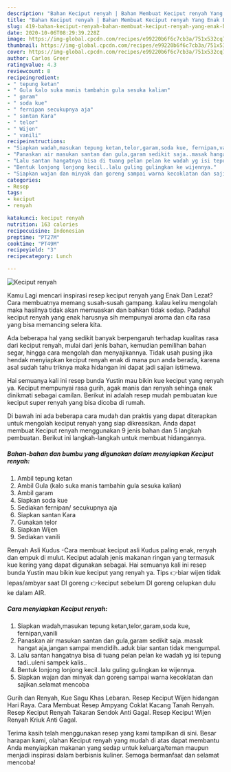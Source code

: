 ```yaml
---
description: "Bahan Keciput renyah | Bahan Membuat Keciput renyah Yang Enak Banget"
title: "Bahan Keciput renyah | Bahan Membuat Keciput renyah Yang Enak Banget"
slug: 419-bahan-keciput-renyah-bahan-membuat-keciput-renyah-yang-enak-banget
date: 2020-10-06T08:29:39.228Z
image: https://img-global.cpcdn.com/recipes/e99220b6f6c7cb3a/751x532cq70/keciput-renyah-foto-resep-utama.jpg
thumbnail: https://img-global.cpcdn.com/recipes/e99220b6f6c7cb3a/751x532cq70/keciput-renyah-foto-resep-utama.jpg
cover: https://img-global.cpcdn.com/recipes/e99220b6f6c7cb3a/751x532cq70/keciput-renyah-foto-resep-utama.jpg
author: Carlos Greer
ratingvalue: 4.3
reviewcount: 8
recipeingredient:
- " tepung ketan"
- " Gula kalo suka manis tambahin gula sesuka kalian"
- " garam"
- " soda kue"
- " fernipan secukupnya aja"
- " santan Kara"
- " telor"
- " Wijen"
- " vanili"
recipeinstructions:
- "Siapkan wadah,masukan tepung ketan,telor,garam,soda kue, fernipan,vanili"
- "Panaskan air masukan santan dan gula,garam sedikit saja..masak hangat aja,jangan sampai mendidih..aduk biar santan tidak mengumpal."
- "Lalu santan hangatnya bisa di tuang pelan pelan ke wadah yg isi tepung tadi..uleni sampek kalis.."
- "Bentuk lonjong lonjong kecil..lalu guling gulingkan ke wijennya."
- "Siapkan wajan dan minyak dan goreng sampai warna kecoklatan dan sajikan.selamat mencoba"
categories:
- Resep
tags:
- keciput
- renyah

katakunci: keciput renyah 
nutrition: 163 calories
recipecuisine: Indonesian
preptime: "PT27M"
cooktime: "PT49M"
recipeyield: "3"
recipecategory: Lunch

---
```



![Keciput renyah](https://img-global.cpcdn.com/recipes/e99220b6f6c7cb3a/751x532cq70/keciput-renyah-foto-resep-utama.jpg)

Kamu Lagi mencari inspirasi resep keciput renyah yang Enak Dan Lezat? Cara membuatnya memang susah-susah gampang. kalau keliru mengolah maka hasilnya tidak akan memuaskan dan bahkan tidak sedap. Padahal keciput renyah yang enak harusnya sih mempunyai aroma dan cita rasa yang bisa memancing selera kita.

Ada beberapa hal yang sedikit banyak berpengaruh terhadap kualitas rasa dari keciput renyah, mulai dari jenis bahan, kemudian pemilihan bahan segar, hingga cara mengolah dan menyajikannya. Tidak usah pusing jika hendak menyiapkan keciput renyah enak di mana pun anda berada, karena asal sudah tahu triknya maka hidangan ini dapat jadi sajian istimewa.

Hai semuanya kali ini resep bunda Yustin mau bikin kue keciput yang renyah ya. Keciput mempunyai rasa gurih, agak manis dan renyah sehinga enak dinikmati sebagai camilan. Berikut ini adalah resep mudah pembuatan kue keciput super renyah yang bisa dicoba di rumah.


Di bawah ini ada beberapa cara mudah dan praktis yang dapat diterapkan untuk mengolah keciput renyah yang siap dikreasikan. Anda dapat membuat Keciput renyah menggunakan 9 jenis bahan dan 5 langkah pembuatan. Berikut ini langkah-langkah untuk membuat hidangannya.

<!--inarticleads1-->

##### Bahan-bahan dan bumbu yang digunakan dalam menyiapkan Keciput renyah:

1. Ambil  tepung ketan
1. Ambil  Gula (kalo suka manis tambahin gula sesuka kalian)
1. Ambil  garam
1. Siapkan  soda kue
1. Sediakan  fernipan/ secukupnya aja
1. Siapkan  santan Kara
1. Gunakan  telor
1. Siapkan  Wijen
1. Sediakan  vanili


Renyah Asli Kudus -Cara membuat keciput asli Kudus paling enak, renyah dan empuk di mulut. Keciput adalah jenis makanan ringan yang termasuk kue kering yang dapat digunakan sebagai. Hai semuanya kali ini resep bunda Yustin mau bikin kue keciput yang renyah ya. Tips 👉biar wijen tidak lepas/ambyar saat DI goreng 👉keciput sebelum DI goreng celupkan dulu ke dalam AIR. 

<!--inarticleads2-->

##### Cara menyiapkan Keciput renyah:

1. Siapkan wadah,masukan tepung ketan,telor,garam,soda kue, fernipan,vanili
1. Panaskan air masukan santan dan gula,garam sedikit saja..masak hangat aja,jangan sampai mendidih..aduk biar santan tidak mengumpal.
1. Lalu santan hangatnya bisa di tuang pelan pelan ke wadah yg isi tepung tadi..uleni sampek kalis..
1. Bentuk lonjong lonjong kecil..lalu guling gulingkan ke wijennya.
1. Siapkan wajan dan minyak dan goreng sampai warna kecoklatan dan sajikan.selamat mencoba


Gurih dan Renyah, Kue Sagu Khas Lebaran. Resep Keciput Wijen hidangan Hari Raya. Cara Membuat Resep Ampyang Coklat Kacang Tanah Renyah. Resep Keciput Renyah Takaran Sendok Anti Gagal. Resep Keciput Wijen Renyah Kriuk Anti Gagal. 

Terima kasih telah menggunakan resep yang kami tampilkan di sini. Besar harapan kami, olahan Keciput renyah yang mudah di atas dapat membantu Anda menyiapkan makanan yang sedap untuk keluarga/teman maupun menjadi inspirasi dalam berbisnis kuliner. Semoga bermanfaat dan selamat mencoba!
